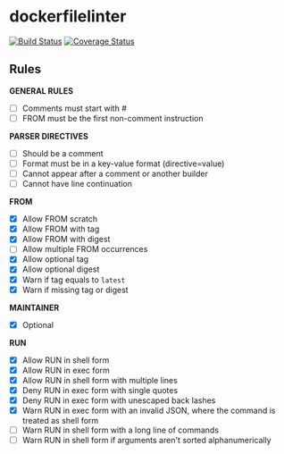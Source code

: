 # dockerfilelinter

[![Build Status](https://travis-ci.org/mundodocker/dockerfilelinter.svg?branch=master)](https://travis-ci.org/mundodocker/dockerfilelinter)
[![Coverage Status](https://coveralls.io/repos/github/mundodocker/dockerfilelinter/badge.svg?branch=master)](https://coveralls.io/github/mundodocker/dockerfilelinter?branch=master)

## Rules

**GENERAL RULES**

- [ ] Comments must start with #
- [ ] FROM must be the first non-comment instruction

**PARSER DIRECTIVES**

- [ ] Should be a comment
- [ ] Format must be in a key-value format (directive=value)
- [ ] Cannot appear after a comment or another builder
- [ ] Cannot have line continuation

**FROM**

- [x] Allow FROM scratch
- [x] Allow FROM with tag
- [x] Allow FROM with digest
- [ ] Allow multiple FROM occurrences
- [x] Allow optional tag
- [x] Allow optional digest
- [x] Warn if tag equals to `latest`
- [x] Warn if missing tag or digest

**MAINTAINER**

- [x] Optional

**RUN**

- [x] Allow RUN in shell form
- [x] Allow RUN in exec form
- [x] Allow RUN in shell form with multiple lines
- [x] Deny RUN in exec form with single quotes
- [x] Deny RUN in exec form with unescaped back lashes
- [x] Warn RUN in exec form with an invalid JSON, where the command is treated as shell form
- [ ] Warn RUN in shell form with a long line of commands
- [ ] Warn RUN in shell form if arguments aren't sorted alphanumerically
